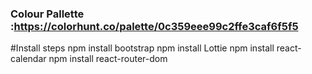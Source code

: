 ### Colour Pallette :https://colorhunt.co/palette/0c359eee99c2ffe3caf6f5f5

#Install steps
npm install bootstrap
npm install Lottie
npm install react-calendar
npm install react-router-dom
